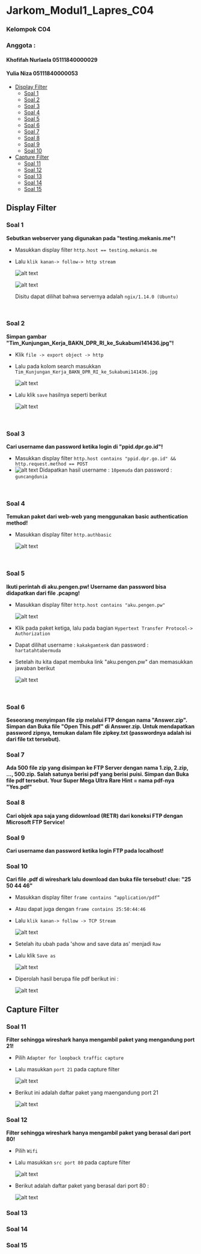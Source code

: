 # Jarkom_Modul1_Lapres_C04

### Kelompok C04
### Anggota :
#### Khofifah Nurlaela 	05111840000029
#### Yulia Niza		05111840000053
    
  - [Display Filter](#display-filter)
    - [Soal 1](#soal-1)
    - [Soal 2](#soal-2)
    - [Soal 3](#soal-3)
    - [Soal 4](#soal-4)
    - [Soal 5](#soal-5)
    - [Soal 6](#soal-6)
    - [Soal 7](#soal-7)
    - [Soal 8](#soal-8)
    - [Soal 9](#soal-9)
    - [Soal 10](#soal-10)
  - [Capture Filter](#capture-filter)
    - [Soal 11](#soal-11)
    - [Soal 12](#soal-12)
    - [Soal 13](#soal-13)
    - [Soal 14](#soal-14)
    - [Soal 15](#soal-15)



## Display Filter
### Soal 1 
**Sebutkan webserver yang digunakan pada "testing.mekanis.me"!**
- Masukkan display filter  ` http.host == testing.mekanis.me `  
- Lalu ` klik kanan-> follow-> http stream `
  
  ![alt text](https://github.com/nizayulia/Jarkom_Modul1_Lapres_C04/blob/main/Assets/Picture1.png?raw=true) 
  
  ![alt text](https://github.com/nizayulia/Jarkom_Modul1_Lapres_C04/blob/main/Assets/Picture2.png?raw=true) 

  Disitu dapat dilihat bahwa servernya adalah `ngix/1.14.0 (Ubuntu)`
<br>


### Soal 2 
**Simpan gambar "Tim_Kunjungan_Kerja_BAKN_DPR_RI_ke_Sukabumi141436.jpg"!**
- Klik `file -> export object -> http` 
- Lalu pada kolom search masukkan `Tim_Kunjungan_Kerja_BAKN_DPR_RI_ke_Sukabumi141436.jpg`
  
  ![alt text](https://github.com/nizayulia/Jarkom_Modul1_Lapres_C04/blob/main/Assets/Picture3.png?raw=true)
- Lalu klik `save` hasilnya seperti berikut
  
  ![alt text](https://github.com/nizayulia/Jarkom_Modul1_Lapres_C04/blob/main/Assets/Picture4.png?raw=true) 
<br>

### Soal 3 
**Cari username dan password ketika login di "ppid.dpr.go.id"!**
- Masukkan display filter `http.host contains "ppid.dpr.go.id" && http.request.method == POST`
- 
  ![alt text](https://github.com/nizayulia/Jarkom_Modul1_Lapres_C04/blob/main/Assets/Picture5.png?raw=true)
Didapatkan hasil username : `10pemuda` dan password : `guncangdunia`
<br>

### Soal 4 
**Temukan paket dari web-web yang menggunakan basic authentication method!**
- Masukkan display filter `http.authbasic`
  
  ![alt text](https://github.com/nizayulia/Jarkom_Modul1_Lapres_C04/blob/main/Assets/Picture6.png?raw=true)
<br>

### Soal 5 
**Ikuti perintah di aku.pengen.pw! Username dan password bisa didapatkan dari file .pcapng!**
- Masukkan display filter `http.host contains "aku.pengen.pw"`
  
  ![alt text](https://github.com/nizayulia/Jarkom_Modul1_Lapres_C04/blob/main/Assets/Picture7.png?raw=true)
- Klik pada paket ketiga, lalu pada bagian `Hypertext Transfer Protocol-> Authorization` 
- Dapat dilihat username : `kakakgamtenk` dan password : `hartatahtabermuda`
- Setelah itu kita dapat membuka link "aku.pengen.pw" dan memasukkan jawaban berikut
  
  ![alt text](https://github.com/nizayulia/Jarkom_Modul1_Lapres_C04/blob/main/Assets/Picture8.png?raw=true)
<br>

### Soal 6 
**Seseorang menyimpan file zip melalui FTP dengan nama "Answer.zip". Simpan dan Buka file "Open This.pdf" di Answer.zip. Untuk mendapatkan password zipnya, temukan dalam file zipkey.txt (passwordnya adalah isi dari file txt tersebut).**

### Soal 7 
**Ada 500 file zip yang disimpan ke FTP Server dengan nama 1.zip, 2.zip, ..., 500.zip. Salah satunya berisi pdf yang berisi puisi. Simpan dan Buka file pdf tersebut. Your Super Mega Ultra Rare Hint = nama pdf-nya "Yes.pdf"**


### Soal 8 
**Cari objek apa saja yang didownload (RETR) dari koneksi FTP dengan Microsoft FTP Service!**


### Soal 9 
**Cari username dan password ketika login FTP pada localhost!**
<br>

### Soal 10 
**Cari file .pdf di wireshark lalu download dan buka file tersebut! clue: "25 50 44 46"** 
- Masukkan display filter `frame contains “application/pdf”` 
- Atau dapat juga dengan `frame contains 25:50:44:46` 
- Lalu `klik kanan-> follow -> TCP Stream`
  
  ![alt text](https://github.com/nizayulia/Jarkom_Modul1_Lapres_C04/blob/main/Assets/Picture9.png?raw=true)
- Setelah itu ubah pada 'show and save data as' menjadi `Raw`
- Lalu klik `Save as`
  
  ![alt text](https://github.com/nizayulia/Jarkom_Modul1_Lapres_C04/blob/main/Assets/Picture10.png?raw=true)
- Diperolah hasil berupa file pdf berikut ini :
  
  ![alt text](https://github.com/nizayulia/Jarkom_Modul1_Lapres_C04/blob/main/Assets/Picture11.png?raw=true)

## Capture Filter
### Soal 11 
**Filter sehingga wireshark hanya mengambil paket yang mengandung port 21!**
- Pilih `Adapter for loopback traffic capture`
- Lalu masukkan `port 21` pada capture filter
  
  ![alt text](https://github.com/nizayulia/Jarkom_Modul1_Lapres_C04/blob/main/Assets/Picture11.png?raw=true)
- Berikut ini adalah daftar paket yang maengandung port 21
  
  ![alt text](https://github.com/nizayulia/Jarkom_Modul1_Lapres_C04/blob/main/Assets/Picture12.png?raw=true)
  <br>

### Soal 12
**Filter sehingga wireshark hanya mengambil paket yang berasal dari port 80!**
- Pilih `Wifi`
- Lalu masukkan `src port 80` pada capture filter
  
  ![alt text](https://github.com/nizayulia/Jarkom_Modul1_Lapres_C04/blob/main/Assets/Picture13.png?raw=true)
- Berikut adalah daftar paket yang berasal dari port 80 :
  
  ![alt text](https://github.com/nizayulia/Jarkom_Modul1_Lapres_C04/blob/main/Assets/Picture14.png?raw=true)
### Soal 13
### Soal 14
### Soal 15


















